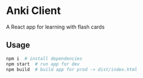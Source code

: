 # Anki Client

A React app for learning with flash cards

## Usage

```sh
npm i  # install dependencies
npm start  # run app for dev
npm build  # build app for prod -> dist/index.html
```
